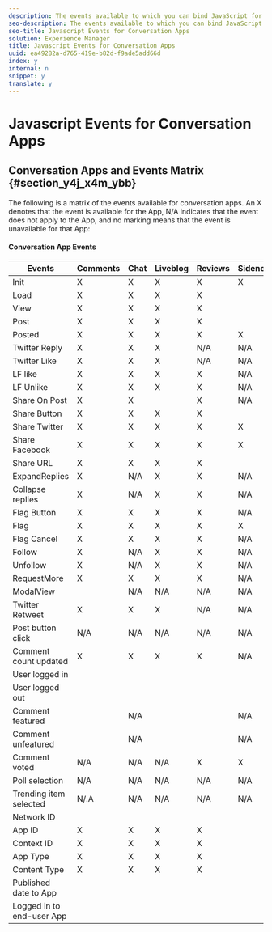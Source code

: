 ```yaml
---
description: The events available to which you can bind JavaScript for conversation Apps (for example, Comments, Chat, Live Blog, Reviews, and Sidenotes).
seo-description: The events available to which you can bind JavaScript for conversation Apps (for example, Comments, Chat, Live Blog, Reviews, and Sidenotes).
seo-title: Javascript Events for Conversation Apps
solution: Experience Manager
title: Javascript Events for Conversation Apps
uuid: ea49282a-d765-419e-b82d-f9ade5add66d
index: y
internal: n
snippet: y
translate: y
---
```


# Javascript Events for Conversation Apps


## Conversation Apps and Events Matrix {#section_y4j_x4m_ybb}

The following is a matrix of the events available for conversation apps. An X denotes that the event is available for the App, N/A indicates that the event does not apply to the App, and no marking means that the event is unavailable for that App:

#### Conversation App Events
| Events |Comments |Chat |Liveblog |Reviews |Sidenotes |Polls |Trending |
|---|---|---|---|---|---|---|---|
| Init |X |X |X |X |X | | |
| Load |X |X |X |X | | | |
| View |X |X |X |X | | | |
| Post |X |X |X |X | |N/A |N/A |
| Posted |X |X |X |X |X |N/A |N/A |
| Twitter Reply |X |X |X |N/A |N/A |N/A |N/A |
| Twitter Like |X |X |X |N/A |N/A |N/A |N/A |
| LF like |X |X |X |X |N/A |N/A |N/A |
| LF Unlike |X |X |X |X |N/A |N/A |N/A |
| Share On Post |X |X | |X |N/A |N/A |N/A |
| Share Button |X |X |X |X | |N/A |N/A |
| Share Twitter |X |X |X |X |X |N/A |N/A |
| Share Facebook |X |X |X |X |X |N/A |N/A |
| Share URL |X |X |X |X | |N/A |N/A |
| ExpandReplies |X |N/A |X |X |N/A |N/A |N/A |
| Collapse replies |X |N/A |X |X |N/A |N/A |N/A |
| Flag Button |X |X |X |X |N/A |N/A |N/A |
| Flag |X |X |X |X |X |N/A |N/A |
| Flag Cancel |X |X |X |X |N/A |N/A |N/A |
| Follow |X |N/A |X |X |N/A |N/A |N/A |
| Unfollow |X |N/A |X |X |N/A |N/A |N/A |
| RequestMore |X |X |X |X |N/A |N/A |N/A |
| ModalView | |N/A |N/A |N/A |N/A |N/A |N/A |
| Twitter Retweet |X |X |X |N/A |N/A |N/A |N/A |
| Post button click |N/A |N/A |N/A |N/A |N/A |N/A |N/A |
| Comment count updated |X |X |X |X |N/A |N/A |N/A |
| User logged in | | | | | |N/A |N/A |
| User logged out | | | | | |N/A |N/A |
| Comment featured | |N/A | | |N/A |N/A |N/A |
| Comment unfeatured | |N/A | | |N/A |N/A |N/A |
| Comment voted |N/A |N/A |N/A |X |X |N/A |N/A |
| Poll selection |N/A |N/A |N/A |N/A |N/A | |N/A |
| Trending item selected |N/.A |N/A |N/A |N/A |N/A |N/A | |
| Network ID | | | | | | | |
| App ID |X |X |X |X | | | |
| Context ID |X |X |X |X | | | |
| App Type |X |X |X |X | | | |
| Content Type |X |X |X |X | | | |
| Published date to App | | | | | | | |
| Logged in to end-user App | | | | | | | |

